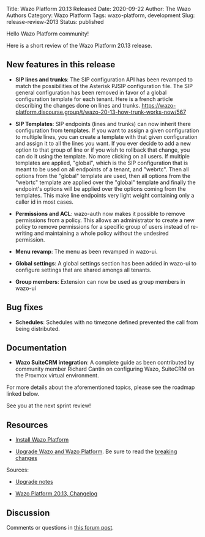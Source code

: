 Title: Wazo Platform 20.13 Released
Date: 2020-09-22
Author: The Wazo Authors
Category: Wazo Platform
Tags: wazo-platform, development
Slug: release-review-2013
Status: published

Hello Wazo Platform community!

Here is a short review of the Wazo Platform 20.13 release.

## New features in this release

* **SIP lines and trunks**: The SIP configuration API has been revamped to match the possibilities
of the Asterisk PJSIP configuration file. The SIP general configuration has been removed in favor
of a global configuration template for each tenant. Here is a french article describing the changes
done on lines and trunks. https://wazo-platform.discourse.group/t/wazo-20-13-how-trunk-works-now/567

* **SIP Templates**: SIP endpoints (lines and trunks) can now inherit there configuration from
templates. If you want to assign a given configuration to multiple lines, you can create a template
with that given configuration and assign it to all the lines you want. If you ever decide to add
a new option to that group of line or if you wish to rollback that change, you can do it using the
template. No more clicking on all users. If multiple templates are applied, "global", which is the
SIP configuration that is meant to be used on all endpoints of a tenant, and "webrtc". Then all
options from the "global" template are used, then all options from the "webrtc" template are applied
over the "global" template and finally the endpoint's options will be applied over the options coming
from the templates. This make line endpoints very light weight containing only a caller id in most cases.


* **Permissions and ACL**: wazo-auth now makes it possible to remove permissions from a policy.
This allows an administrator to create a new policy to remove permissions for a specific group of
users instead of re-writing and maintaining a whole policy without the undesired permission.

* **Menu revamp**: The menu as been revamped in wazo-ui.

* **Global settings**: A global settings section has been added in wazo-ui to configure settings that
are shared amongs all tenants.

* **Group members**: Extension can now be used as group members in wazo-ui

## Bug fixes

* **Schedules**: Schedules with no timezone defined prevented the call from being distributed.


## Documentation

* **Wazo SuiteCRM integration**: A complete guide as been contributed by community member Richard
Cantin on configuring Wazo, SuiteCRM on the Proxmox virtual environment.


For more details about the aforementioned topics, please see the roadmap linked below.

See you at the next sprint review!

## Resources

* [Install Wazo Platform](/install)

* [Upgrade Wazo and Wazo Platform](/uc-doc/upgrade/). Be sure to read the [breaking changes](/uc-doc/upgrade/upgrade_notes#20-13)

Sources:

* [Upgrade notes](/uc-doc/upgrade/upgrade_notes#20-13)

* [Wazo Platform 20.13, Changelog](https://wazo-dev.atlassian.net/secure/ReleaseNote.jspa?projectId=10011&version=10122)

## Discussion

Comments or questions in [this forum post](https://wazo-platform.discourse.group/t/blog-wazo-platform-20-13-released).

